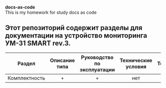 **docs-as-code**  
This is my homework for study docs as code


## Этот репозиторий содержит разделы для документации на устройство мониторинга УМ-31 SMART rev.3.

|Раздел       |Описание типа|Руководство по эксплуатации|Технические условия|Тех.описание|Этикетка|Инструкция по монтажу|
|------       |:-----------:|:-------------------------:|:-----------------:|:----------:|:------:|:-------------------:|
|Комплектность|+            |+                          |нет                |нет         |+       |+|












